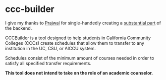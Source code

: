 # ccc-builder

I give my thanks to [Prajwal](https://github.com/kidkoder432) for single-handedly creating a [substantial part](https://github.com/kidkoder432/ccc-builder-backend) of the backend.

CCCBuilder is a tool designed to help students in California Community Colleges (CCCs) create schedules that allow them to transfer to any institution in the UC, CSU, or AICCU system.

Schedules consist of the minimum amount of courses needed in order to satisfy all specified transfer requirements.

**This tool does not intend to take on the role of an academic counselor.**
